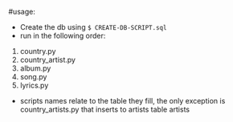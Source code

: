#usage:

- Create the db using `$ CREATE-DB-SCRIPT.sql`
- run in the following order:
1. country.py
3. country_artist.py
3. album.py
4. song.py
5. lyrics.py

- scripts names relate to the table they fill,
the only exception is country_artists.py that inserts to artists table artists 